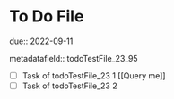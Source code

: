 # To Do File

due:: 2022-09-11

metadatafield:: todoTestFile_23\_95

- [ ] Task of todoTestFile_23 1 [[Query me]]
- [ ] Task of todoTestFile_23 2
